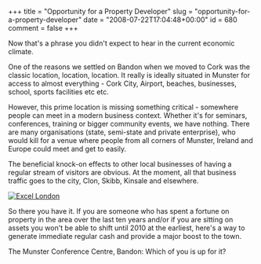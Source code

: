 +++
title = "Opportunity for a Property Developer"
slug = "opportunity-for-a-property-developer"
date = "2008-07-22T17:04:48+00:00"
id = 680
comment = false
+++

Now that's a phrase you didn't expect to hear in the current economic climate.

One of the reasons we settled on Bandon when we moved to Cork was the classic location, location, location. It really is ideally situated in Munster for access to almost everything - Cork City, Airport, beaches, businesses, school, sports facilities etc etc.

However, this prime location is missing something critical - somewhere people can meet in a modern business context. Whether it's for seminars, conferences, training or bigger community events, we have nothing. There are many organisations (state, semi-state and private enterprise), who would kill for a venue where people from all corners of Munster, Ireland and Europe could meet and get to easily.

The beneficial knock-on effects to other local businesses of having a regular stream of visitors are obvious. At the moment, all that business traffic goes to the city, Clon, Skibb, Kinsale and elsewhere.

[![Excel London](/images/flickr/2024_download/2692509277_cc5893aeab.jpg)](http://www.flickr.com/photos/bandon1/2692509277/ "Excel London by bandon1, on Flickr")

So there you have it. If you are someone who has spent a fortune on property in the area over the last ten years and/or if you are sitting on assets you won't be able to shift until 2010 at the earliest, here's a way to generate immediate regular cash and provide a major boost to the town.

The Munster Conference Centre, Bandon: Which of you is up for it?
